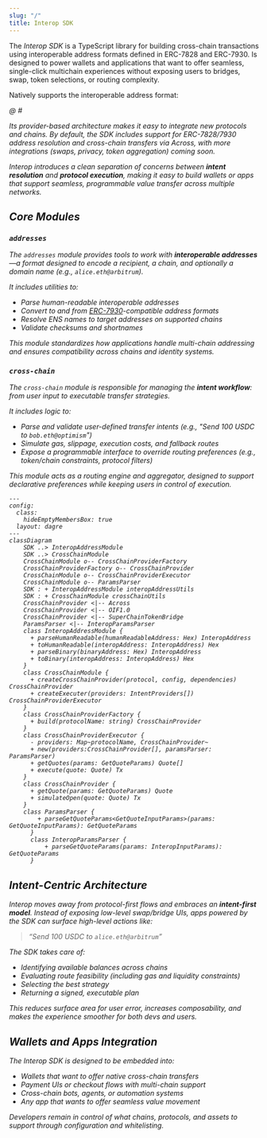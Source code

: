 ```yaml
---
slug: "/"
title: Interop SDK
---
```


The _Interop SDK_ is a TypeScript library for building cross-chain transactions using interoperable address formats defined in ERC-7828 and ERC-7930. Is designed to power wallets and applications that want to offer seamless, single-click multichain experiences without exposing users to bridges, swap, token selections, or routing complexity.

Natively supports the interoperable address format: <address> @ <chain> # <checksum>

Its provider-based architecture makes it easy to integrate new protocols and chains. By default, the SDK includes support for ERC-7828/7930 address resolution and cross-chain transfers via Across, with more integrations (swaps, privacy, token aggregation) coming soon.

Interop introduces a clean separation of concerns between **intent resolution** and **protocol execution**, making it easy to build wallets or apps that support seamless, programmable value transfer across multiple networks.

## Core Modules

### `addresses`

The `addresses` module provides tools to work with **interoperable addresses**—a format designed to encode a recipient, a chain, and optionally a domain name (e.g., `alice.eth@arbitrum`).

It includes utilities to:

-   Parse human-readable interoperable addresses
-   Convert to and from [ERC-7930](https://ethereum-magicians.org/t/erc-7930-interoperable-addresses/23365)-compatible address formats
-   Resolve ENS names to target addresses on supported chains
-   Validate checksums and shortnames

This module standardizes how applications handle multi-chain addressing and ensures compatibility across chains and identity systems.

### `cross-chain`

The `cross-chain` module is responsible for managing the **intent workflow**: from user input to executable transfer strategies.

It includes logic to:

-   Parse and validate user-defined transfer intents (e.g., "Send 100 USDC to `bob.eth@optimism`")
-   Simulate gas, slippage, execution costs, and fallback routes
-   Expose a programmable interface to override routing preferences (e.g., token/chain constraints, protocol filters)

This module acts as a routing engine and aggregator, designed to support declarative preferences while keeping users in control of execution.

```mermaid
---
config:
  class:
    hideEmptyMembersBox: true
  layout: dagre
---
classDiagram
    SDK ..> InteropAddressModule
    SDK ..> CrossChainModule
    CrossChainModule o-- CrossChainProviderFactory
    CrossChainProviderFactory o-- CrossChainProvider
    CrossChainModule o-- CrossChainProviderExecutor
    CrossChainModule o-- ParamsParser
    SDK : + InteropAddressModule interopAddressUtils
    SDK : + CrossChainModule crossChainUtils
    CrossChainProvider <|-- Across
    CrossChainProvider <|-- OIF1.0
    CrossChainProvider <|-- SuperChainTokenBridge
    ParamsParser <|-- InteropParamsParser
    class InteropAddressModule {
      + parseHumanReadable(humanReadableAddress: Hex) InteropAddress
      + toHumanReadable(interopAddress: InteropAddress) Hex
      + parseBinary(binaryAddress: Hex) InteropAddress
      + toBinary(interopAddress: InteropAddress) Hex
    }
    class CrossChainModule {
      + createCrossChainProvider(protocol, config, dependencies) CrossChainProvider
      + createExecuter(providers: IntentProviders[]) CrossChainProviderExecutor
    }
    class CrossChainProviderFactory {
      + build(protocolName: string) CrossChainProvider
    }
    class CrossChainProviderExecutor {
      - providers: Map~protocolName, CrossChainProvider~
      + new(providers:CrossChainProvider[], paramsParser: ParamsParser)
      + getQuotes(params: GetQuoteParams) Quote[]
      + execute(quote: Quote) Tx
    }
    class CrossChainProvider {
      + getQuote(params: GetQuoteParams) Quote
      + simulateOpen(quote: Quote) Tx
    }
    class ParamsParser {
	    + parseGetQuoteParams<GetQuoteInputParams>(params: GetQuoteInputParams): GetQuoteParams
	  }
	  class InteropParamsParser {
		  + parseGetQuoteParams(params: InteropInputParams): GetQuoteParams
	  }
```

## Intent-Centric Architecture

Interop moves away from protocol-first flows and embraces an **intent-first model**. Instead of exposing low-level swap/bridge UIs, apps powered by the SDK can surface high-level actions like:

> _“Send 100 USDC to `alice.eth@arbitrum`”_

The SDK takes care of:

-   Identifying available balances across chains
-   Evaluating route feasibility (including gas and liquidity constraints)
-   Selecting the best strategy
-   Returning a signed, executable plan

This reduces surface area for user error, increases composability, and makes the experience smoother for both devs and users.

## Wallets and Apps Integration

The Interop SDK is designed to be embedded into:

-   Wallets that want to offer native cross-chain transfers
-   Payment UIs or checkout flows with multi-chain support
-   Cross-chain bots, agents, or automation systems
-   Any app that wants to offer seamless value movement

Developers remain in control of what chains, protocols, and assets to support through configuration and whitelisting.
